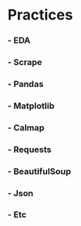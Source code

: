 # Practices

### - EDA
### - Scrape

### - Pandas
### - Matplotlib
### - Calmap
### - Requests
### - BeautifulSoup
### - Json
### - Etc